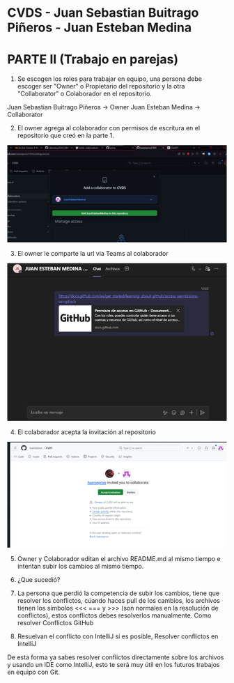 # CVDS - Juan Sebastian Buitrago Piñeros - Juan Esteban Medina 
# PARTE II (Trabajo en parejas)

1. Se escogen los roles para trabajar en equipo, una persona debe escoger ser "Owner" o Propietario del repositorio y la otra "Collaborator" o Colaborador en el repositorio.

Juan Sebastian Buitrago Piñeros -> Owner
Juan Esteban Medina  -> Collaborator

2. El owner agrega al colaborador con permisos de escritura en el repositorio que creó en la parte 1.

![alt text](Capturas/image.png)

3. El owner le comparte la url via Teams al colaborador

![alt text](Capturas/image-1.png)

4. El colaborador acepta la invitación al repositorio

![alt text](Capturas/image-2.png)

5. Owner y Colaborador editan el archivo README.md al mismo tiempo e intentan subir los cambios al mismo tiempo.

6. ¿Que sucedió?

7. La persona que perdió la competencia de subir los cambios, tiene que resolver los conflictos, cúando haces pull de los cambios, los archivos tienen los símbolos <<< === y >>> (son normales en la resolución de conflictos), estos conflictos debes resolverlos manualmente. Como resolver Conflictos GitHub

8. Resuelvan el conflicto con IntelliJ si es posible, Resolver conflictos en IntelliJ

De esta forma ya sabes resolver conflictos directamente sobre los archivos y usando un IDE como IntelliJ, esto te será muy útil en los futuros trabajos en equipo con Git.
